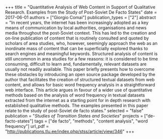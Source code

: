 +++
title = "Quantitative Analysis of Web Content in Support of Qualitative Research. Examples from the Study of Post-Soviet De Facto States"
date = 2017-06-01
authors = ["Giorgio Comai"]
publication_types = ["2"]
abstract = "In recent years, the internet has been increasingly adopted as a key means of communication by local authorities, organisations and news media throughout the post-Soviet context. This has led to the creation and on-line publication of content that is routinely consulted and quoted by scholars of area studies, who, however, seemingly approach the web as an inordinate mass of content that can be superficially explored thanks to search engines and meaningful keywords. Structured analysis of content is still uncommon in area studies for a few reasons: it is considered to be time consuming, difficult to learn and, fundamentally, relevant datasets are usually not readily available. This paper briefly presents how to overcome these obstacles by introducing an open source package developed by the author that facilitates the creation of structured textual datasets from web content, and allows for basic word frequency analysis in a straightforward web interface. This article argues in favour of a wider use of quantitative methods based on the analysis of word frequency in textual datasets extracted from the internet as a starting point for in depth research with established qualitative methods. The examples presented in this paper relate to the study of post-Soviet de facto states."
selected = "false"
publication = "*Studies of Transition States and Societies*"
projects = ["de-facto-states"]
tags = ["de facto", "methods", "content analysis", "word frequency"]
url_pdf = "http://publications.tlu.ee/index.php/stss/article/view/346"
+++


